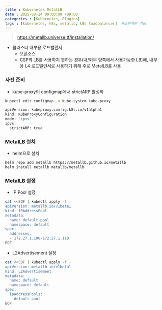 ```yaml
---
title : Kubernetes MetalLB
date : 2025-08-24 09:00:00 +09:00
categories : [Kubernetes, Plugins]
tags : [kubernetes, k8s, metallb, k8s loadbalancer]  #소문자만 가능
---
```


> https://metallb.universe.tf/installation/
> 
- 클러스터 내부용 로드밸런서
    - 오픈소스
    - CSP의 LB를 사용하지 못하는 경우(내/외부 양쪽에서 사용가능한 LB)에, 내부용 L4 로드밸런서로 사용하기 위해 주로 MetalLB를 사용

### 사전 준비

- kube-proxy의 configmap에서 strictARP 활성화

```bash
kubectl edit configmap -n kube-system kube-proxy

apiVersion: kubeproxy.config.k8s.io/v1alpha1
kind: KubeProxyConfiguration
mode: "ipvs"
ipvs:
  strictARP: true
```

### MetalLB 설치

- helm으로 설치

```bash
helm repo add metallb https://metallb.github.io/metallb
helm install metallb metallb/metallb
```

### MetalLB 설정

- IP Pool 설정

```bash
cat <<EOF | kubectl apply -f -
apiVersion: metallb.io/v1beta1
kind: IPAddressPool
metadata:
  name: default-pool
  namespace: default
spec:
  addresses:
  - 172.27.1.100-172.27.1.110
EOF
```

- L2Advertisement 설정

```bash
cat <<EOF | kubectl apply -f -
apiVersion: metallb.io/v1beta1
kind: L2Advertisement
metadata:
  name: default
  namespace: default
spec:
  ipAddressPools:
  - default-pool
EOF
```